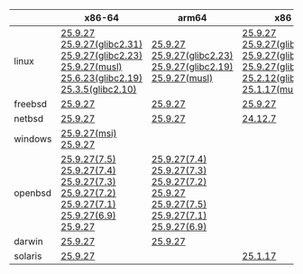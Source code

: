 ||x86-64|arm64|x86|armv7|ppc64le|armel|
| --- | --- | --- | --- | --- | --- | --- |
|linux|[25.9.27](https://github.com/roswell/sbcl_head/releases/download/25.9.27/sbcl-25.9.27-x86-64-linux-binary.tar.bz2)<br />[25.9.27(glibc2.31)](https://github.com/roswell/sbcl_head/releases/download/25.9.27/sbcl-25.9.27-x86-64-linux-glibc2.31-binary.tar.bz2)<br />[25.9.27(glibc2.23)](https://github.com/roswell/sbcl_head/releases/download/25.9.27/sbcl-25.9.27-x86-64-linux-glibc2.23-binary.tar.bz2)<br />[25.9.27(musl)](https://github.com/roswell/sbcl_head/releases/download/25.9.27/sbcl-25.9.27-x86-64-linux-musl-binary.tar.bz2)<br />[25.6.23(glibc2.19)](https://github.com/roswell/sbcl_head/releases/download/25.6.23/sbcl-25.6.23-x86-64-linux-glibc2.19-binary.tar.bz2)<br />[25.3.5(glibc2.10)](https://github.com/roswell/sbcl_head/releases/download/25.3.5/sbcl-25.3.5-x86-64-linux-glibc2.10-binary.tar.bz2)<br />|[25.9.27](https://github.com/roswell/sbcl_head/releases/download/25.9.27/sbcl-25.9.27-arm64-linux-binary.tar.bz2)<br />[25.9.27(glibc2.23)](https://github.com/roswell/sbcl_head/releases/download/25.9.27/sbcl-25.9.27-arm64-linux-glibc2.23-binary.tar.bz2)<br />[25.9.27(glibc2.19)](https://github.com/roswell/sbcl_head/releases/download/25.9.27/sbcl-25.9.27-arm64-linux-glibc2.19-binary.tar.bz2)<br />[25.9.27(musl)](https://github.com/roswell/sbcl_head/releases/download/25.9.27/sbcl-25.9.27-arm64-linux-musl-binary.tar.bz2)<br />|[25.9.27](https://github.com/roswell/sbcl_head/releases/download/25.9.27/sbcl-25.9.27-x86-linux-binary.tar.bz2)<br />[25.9.27(glibc2.31)](https://github.com/roswell/sbcl_head/releases/download/25.9.27/sbcl-25.9.27-x86-linux-glibc2.31-binary.tar.bz2)<br />[25.9.27(glibc2.23)](https://github.com/roswell/sbcl_head/releases/download/25.9.27/sbcl-25.9.27-x86-linux-glibc2.23-binary.tar.bz2)<br />[25.9.27(glibc2.19)](https://github.com/roswell/sbcl_head/releases/download/25.9.27/sbcl-25.9.27-x86-linux-glibc2.19-binary.tar.bz2)<br />[25.2.12(glibc2.10)](https://github.com/roswell/sbcl_head/releases/download/25.2.12/sbcl-25.2.12-x86-linux-glibc2.10-binary.tar.bz2)<br />[25.1.17(musl)](https://github.com/roswell/sbcl_head/releases/download/25.1.17/sbcl-25.1.17-x86-linux-musl-binary.tar.bz2)<br />|[25.9.27](https://github.com/roswell/sbcl_head/releases/download/25.9.27/sbcl-25.9.27-armv7-linux-binary.tar.bz2)<br />|[25.9.11](https://github.com/roswell/sbcl_head/releases/download/25.9.11/sbcl-25.9.11-ppc64le-linux-binary.tar.bz2)<br />[25.9.11(glibc2.23)](https://github.com/roswell/sbcl_head/releases/download/25.9.11/sbcl-25.9.11-ppc64le-linux-glibc2.23-binary.tar.bz2)<br />[25.9.11(glibc2.19)](https://github.com/roswell/sbcl_head/releases/download/25.9.11/sbcl-25.9.11-ppc64le-linux-glibc2.19-binary.tar.bz2)<br />|[25.1.17](https://github.com/roswell/sbcl_head/releases/download/25.1.17/sbcl-25.1.17-armel-linux-binary.tar.bz2)<br />|
|freebsd|[25.9.27](https://github.com/roswell/sbcl_head/releases/download/25.9.27/sbcl-25.9.27-x86-64-freebsd-binary.tar.bz2)<br />|[25.9.27](https://github.com/roswell/sbcl_head/releases/download/25.9.27/sbcl-25.9.27-arm64-freebsd-binary.tar.bz2)<br />|[25.9.27](https://github.com/roswell/sbcl_head/releases/download/25.9.27/sbcl-25.9.27-x86-freebsd-binary.tar.bz2)<br />||||
|netbsd|[25.9.27](https://github.com/roswell/sbcl_head/releases/download/25.9.27/sbcl-25.9.27-x86-64-netbsd-binary.tar.bz2)<br />|[25.9.27](https://github.com/roswell/sbcl_head/releases/download/25.9.27/sbcl-25.9.27-arm64-netbsd-binary.tar.bz2)<br />|[24.12.7](https://github.com/roswell/sbcl_head/releases/download/24.12.7/sbcl-24.12.7-x86-netbsd-binary.tar.bz2)<br />||||
|windows|[25.9.27(msi)](https://github.com/roswell/sbcl_head/releases/download/25.9.27/sbcl-25.9.27-x86-64-windows-binary.msi)<br />[25.9.27](https://github.com/roswell/sbcl_head/releases/download/25.9.27/sbcl-25.9.27-x86-64-windows-binary.tar.bz2)<br />||||||
|openbsd|[25.9.27(7.5)](https://github.com/roswell/sbcl_head/releases/download/25.9.27/sbcl-25.9.27-x86-64-openbsd-7.5-binary.tar.bz2)<br />[25.9.27(7.4)](https://github.com/roswell/sbcl_head/releases/download/25.9.27/sbcl-25.9.27-x86-64-openbsd-7.4-binary.tar.bz2)<br />[25.9.27(7.3)](https://github.com/roswell/sbcl_head/releases/download/25.9.27/sbcl-25.9.27-x86-64-openbsd-7.3-binary.tar.bz2)<br />[25.9.27(7.2)](https://github.com/roswell/sbcl_head/releases/download/25.9.27/sbcl-25.9.27-x86-64-openbsd-7.2-binary.tar.bz2)<br />[25.9.27(7.1)](https://github.com/roswell/sbcl_head/releases/download/25.9.27/sbcl-25.9.27-x86-64-openbsd-7.1-binary.tar.bz2)<br />[25.9.27(6.9)](https://github.com/roswell/sbcl_head/releases/download/25.9.27/sbcl-25.9.27-x86-64-openbsd-6.9-binary.tar.bz2)<br />[25.9.27](https://github.com/roswell/sbcl_head/releases/download/25.9.27/sbcl-25.9.27-x86-64-openbsd-binary.tar.bz2)<br />|[25.9.27(7.4)](https://github.com/roswell/sbcl_head/releases/download/25.9.27/sbcl-25.9.27-arm64-openbsd-7.4-binary.tar.bz2)<br />[25.9.27(7.3)](https://github.com/roswell/sbcl_head/releases/download/25.9.27/sbcl-25.9.27-arm64-openbsd-7.3-binary.tar.bz2)<br />[25.9.27(7.2)](https://github.com/roswell/sbcl_head/releases/download/25.9.27/sbcl-25.9.27-arm64-openbsd-7.2-binary.tar.bz2)<br />[25.9.27](https://github.com/roswell/sbcl_head/releases/download/25.9.27/sbcl-25.9.27-arm64-openbsd-binary.tar.bz2)<br />[25.9.27(7.5)](https://github.com/roswell/sbcl_head/releases/download/25.9.27/sbcl-25.9.27-arm64-openbsd-7.5-binary.tar.bz2)<br />[25.9.27(7.1)](https://github.com/roswell/sbcl_head/releases/download/25.9.27/sbcl-25.9.27-arm64-openbsd-7.1-binary.tar.bz2)<br />[25.9.27(6.9)](https://github.com/roswell/sbcl_head/releases/download/25.9.27/sbcl-25.9.27-arm64-openbsd-6.9-binary.tar.bz2)<br />|||||
|darwin|[25.9.27](https://github.com/roswell/sbcl_head/releases/download/25.9.27/sbcl-25.9.27-x86-64-darwin-binary.tar.bz2)<br />|[25.9.27](https://github.com/roswell/sbcl_head/releases/download/25.9.27/sbcl-25.9.27-arm64-darwin-binary.tar.bz2)<br />|||||
|solaris|[25.9.27](https://github.com/roswell/sbcl_head/releases/download/25.9.27/sbcl-25.9.27-x86-64-solaris-binary.tar.bz2)<br />||[25.1.17](https://github.com/roswell/sbcl_head/releases/download/25.1.17/sbcl-25.1.17-x86-solaris-binary.tar.bz2)<br />||||
